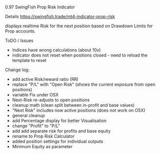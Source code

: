 0.97
SwingFish Prop Risk Indicator
 
Details https://swingfish.trade/mt4-indicator-prop-risk

displays realtime Risk for the next position based on Drawdown Limits for Prop accounts.

ToDO / Issues
- Indices have wrong calculations (about 10x)
- indicator does not reset when positions closed - need to reload the template to reset

Change log:
- add active Risk/reward ratio (RR)
- replace "P/L" with "Open Risk" (shows the current exposure from open positions)
- variable Fix under OSX
- Next-Risk re-adjusts to open positions
- cleanup math (clean split between in-profit and base values)
- "Next Risk" includes now active positions (does not work on OSX)
- general cleanup
- add Percentage display for better Visualisation
- change "Profit" to "P/L"
- add add separate risk for profits and base equity
- rename to Prop Risk Calculator
- added position settings for individual outputs
- Minimum Equity as parameter
